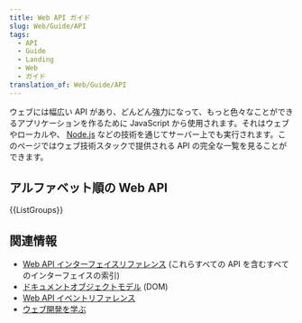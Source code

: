 ```yaml
---
title: Web API ガイド
slug: Web/Guide/API
tags:
  - API
  - Guide
  - Landing
  - Web
  - ガイド
translation_of: Web/Guide/API
---
```

ウェブには幅広い API があり、どんどん強力になって、もっと色々なことができるアプリケーションを作るために JavaScript から使用されます。それはウェブやローカルや、 [Node.js](https://nodejs.org/) などの技術を通じてサーバー上でも実行されます。このページではウェブ技術スタックで提供される API の完全な一覧を見ることができます。

## アルファベット順の Web API

{{ListGroups}}

## 関連情報

- [Web API インターフェイスリファレンス](/ja/docs/Web/API) (これらすべての API を含むすべてのインターフェイスの索引)
- [ドキュメントオブジェクトモデル](/ja/docs/Web/API/Document_Object_Model) (DOM)
- [Web API イベントリファレンス](/ja/docs/Web/Events)
- [ウェブ開発を学ぶ](/ja/docs/Learn)
